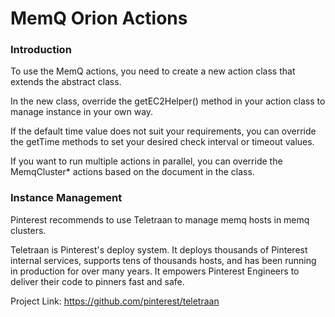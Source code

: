 # MemQ Orion Actions

### Introduction

To use the MemQ actions, you need to create a new action class that extends the abstract class.

In the new class, override the getEC2Helper() method in your action class to manage instance in your own way.

If the default time value does not suit your requirements, you can override the getTime methods to set your desired check interval or timeout values.

If you want to run multiple actions in parallel, you can override the MemqCluster* actions based on the document in the class.

### Instance Management

Pinterest recommends to use Teletraan to manage memq hosts in memq clusters.

Teletraan is Pinterest's deploy system. It deploys thousands of Pinterest internal services, supports tens of thousands hosts, and has been running in production for over many years. It empowers Pinterest Engineers to deliver their code to pinners fast and safe.

Project Link: https://github.com/pinterest/teletraan
